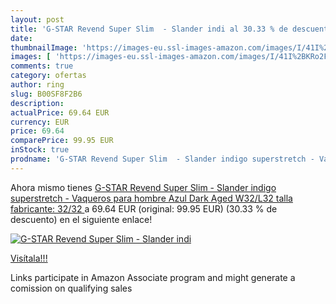 ```yaml
---
layout: post
title: 'G-STAR Revend Super Slim  - Slander indi al 30.33 % de descuento'
date: 
thumbnailImage: 'https://images-eu.ssl-images-amazon.com/images/I/41I%2BKRo2FIL._SL200_.jpg'
images: [ 'https://images-eu.ssl-images-amazon.com/images/I/41I%2BKRo2FIL._SL200_.jpg' ]
comments: true
category: ofertas
author: ring
slug: B00SF8F2B6
description:
actualPrice: 69.64 EUR
currency: EUR
price: 69.64
comparePrice: 99.95 EUR
inStock: true
prodname: 'G-STAR Revend Super Slim  - Slander indigo superstretch - Vaqueros para hombre  Azul  Dark Aged   W32/L32  talla fabricante: 32/32 '
---
```


Ahora mismo tienes [G-STAR Revend Super Slim  - Slander indigo superstretch - Vaqueros para hombre  Azul  Dark Aged   W32/L32  talla fabricante: 32/32 ](https://www.amazon.es/dp/B00SF8F2B6/?tag=tolees-21) a 69.64 EUR (original: 99.95 EUR) (30.33 %  de descuento) en el siguiente enlace!

[![G-STAR Revend Super Slim  - Slander indi](https://images-eu.ssl-images-amazon.com/images/I/41I%2BKRo2FIL._SL200_.jpg)](https://www.amazon.es/dp/B00SF8F2B6/?tag=tolees-21)

[Visítala!!!](https://www.amazon.es/dp/B00SF8F2B6/?tag=tolees-21)

Links participate in Amazon Associate program and might generate a comission on qualifying sales
